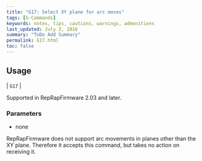 ```yaml
---
title: "G17: Select XY plane for arc moves" 
tags: [G-Commands]
keywords: notes, tips, cautions, warnings, admonitions
last_updated: July 3, 2016
summary: "ToDo Add Summary"
permalink: G17.html
toc: false
---
```



## Usage ##

| `G17` |

Supported in RepRapFirmware 2.03 and later.

### Parameters ###
+ none

RepRapFirmware does not support arc movements in planes other than the XY plane. Therefore it accepts this command, but takes no action on receiving it.


